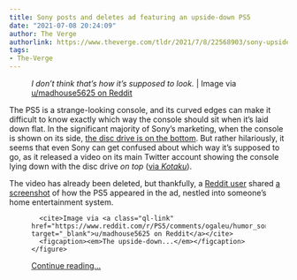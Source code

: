 ```yaml
---
title: Sony posts and deletes ad featuring an upside-down PS5
date: "2021-07-08 20:24:09"
author: The Verge
authorlink: https://www.theverge.com/tldr/2021/7/8/22568903/sony-upside-down-ps5-playstation-5-ad-posts-twitter
tags:
- The-Verge
---
```

<figure>
      <img alt="" src="https://cdn.vox-cdn.com/thumbor/_zF-G9jBg5KVjM-bnY4gZeVqpao=/0x54:753x556/1310x873/cdn.vox-cdn.com/uploads/chorus_image/image/69558149/AykaCvG__1_.0.jpeg" />
        <figcaption><em>I don’t think that’s how it’s supposed to look.</em> | Image via <a class="ql-link" href="https://www.reddit.com/r/PS5/comments/ogaleu/humor_sony_ad_has_the_ps5_upside_down_at_the_26/h4hw4gp/" target="_blank">u/madhouse5625 on Reddit</a></figcaption>
    </figure>

  <p id="hTsBPf">The PS5 is a strange-looking console, and its curved edges can make it difficult to know exactly which way the console should sit when it’s laid down flat. In the significant majority of Sony’s marketing, when the console is shown on its side, <a href="https://direct.playstation.com/en-us/consoles/console/playstation5-console.3005816">the disc drive is on the bottom</a>. But rather hilariously, it seems that even Sony can get confused about which way it’s supposed to go, as it released a video on its main Twitter account showing the console lying down with the disc drive <em>on top </em>(<a href="https://kotaku.com/sony-pulls-ad-featuring-upside-down-ps5-1847253801?utm_campaign=Kotaku&amp;utm_content=1625769052&amp;utm_medium=SocialMarketing&amp;utm_source=twitter">via <em>Kotaku</em></a>).</p>
<p id="lIidx3">The video has already been deleted, but thankfully, a <a href="https://www.reddit.com/r/PS5/comments/ogaleu/humor_sony_ad_has_the_ps5_upside_down_at_the_26/h4hw4gp/">Reddit user</a> shared <a href="https://imgur.com/a/tJIwfLW">a screenshot</a> of how the PS5 appeared in the ad, nestled into someone’s home entertainment system.</p>
  <figure class="e-image">
        
      <cite>Image via <a class="ql-link" href="https://www.reddit.com/r/PS5/comments/ogaleu/humor_sony_ad_has_the_ps5_upside_down_at_the_26/h4hw4gp/" target="_blank">u/madhouse5625 on Reddit</a></cite>
      <figcaption><em>The upside-down...</em></figcaption></figure>
  <p>
    <a href="https://www.theverge.com/tldr/2021/7/8/22568903/sony-upside-down-ps5-playstation-5-ad-posts-twitter">Continue reading&hellip;</a>
  </p>